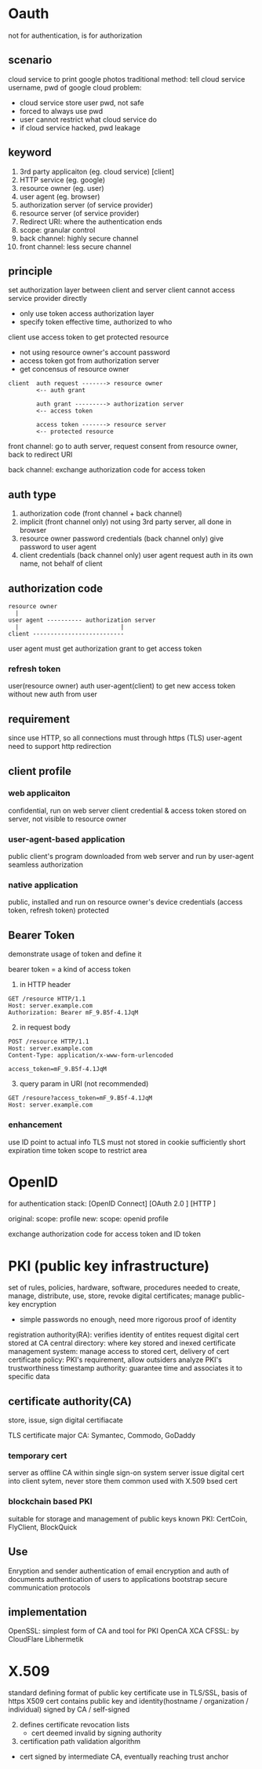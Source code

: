 # Oauth
not for authentication, is for authorization

## scenario
cloud service to print google photos
traditional method: tell cloud service username, pwd of google cloud
problem:
- cloud service store user pwd, not safe
- forced to always use pwd
- user cannot restrict what cloud service do
- if cloud service hacked, pwd leakage

## keyword
1. 3rd party applicaiton (eg. cloud service) [client]
2. HTTP service (eg. google)
3. resource owner (eg. user)
4. user agent (eg. browser)
5. authorization server (of service provider)
6. resource server (of service provider)
7. Redirect URI: where the authentication ends
8. scope: granular control
9. back channel: highly secure channel
10. front channel: less secure channel

## principle
set authorization layer between client and server
client cannot access service provider directly
- only use token access authorization layer
- specify token effective time, authorized to who

client use access token to get protected resource
- not using resource owner's account password
- access token got from authorization server
- get concensus of resource owner

```
client  auth request -------> resource owner
        <-- auth grant

        auth grant ---------> authorization server
        <-- access token

        access token -------> resource server
        <-- protected resource

```
front channel:
go to auth server, request consent from resource owner, back to redirect URI

back channel:
exchange authorization code for access token


## auth type 
1. authorization code (front channel + back channel)
2. implicit (front channel only)
not using 3rd party server, all done in browser
3. resource owner password credentials (back channel only)
give password to user agent
4. client credentials (back channel only)
user agent request auth in its own name, not behalf of client

## authorization code
```
resource owner
  |
user agent ---------- authorization server
  |                             |
client --------------------------
```

user agent must get authorization grant to get access token

### refresh token
user(resource owner) auth user-agent(client) to get new access token without new auth from user

## requirement
since use HTTP, so all connections must through https (TLS)
user-agent need to support http redirection

## client profile
### web applicaiton
confidential, run on web server
client credential & access token stored on server, not visible to resource owner

### user-agent-based application
public
client's program downloaded from web server and run by user-agent 
seamless authorization

### native application
public, installed and run on resource owner's device
credentials (access token, refresh token) protected

## Bearer Token
demonstrate usage of token and define it

bearer token = a kind of access token
1. in HTTP header
```
GET /resource HTTP/1.1
Host: server.example.com
Authorization: Bearer mF_9.B5f-4.1JqM
```
2. in request body
```
POST /resource HTTP/1.1
Host: server.example.com
Content-Type: application/x-www-form-urlencoded

access_token=mF_9.B5f-4.1JqM
```
3. query param in URI (not recommended)
```
GET /resoure?access_token=mF_9.B5f-4.1JqM
Host: server.example.com
```

### enhancement
use ID point to actual info
TLS
must not stored in cookie
sufficiently short expiration time token
scope to restrict area

# OpenID
for authentication
stack:
[OpenID Connect]
[OAuth 2.0     ]
[HTTP          ]

original: scope: profile
new: scope: openid profile

exchange authorization code for access token and ID token


# PKI (public key infrastructure)
set of rules, policies, hardware, software, procedures needed to create, manage, distribute, 
use, store, revoke digital certificates; manage public-key encryption
- simple passwords no enough, need more rigorous proof of identity

registration authority(RA): verifies identity of entites request digital cert stored at CA
central directory: where key stored and inexed
certificate management system: manage access to stored cert, delivery of cert
certificate policy: PKI's requirement, allow outsiders analyze PKI's trustworthiness
timestamp authority: guarantee time and associates it to specific data

## certificate authority(CA)
store, issue, sign digital certifiacate

TLS certificate
major CA: Symantec, Commodo, GoDaddy

### temporary cert
server as offline CA within single sign-on system
server issue digital cert into client sytem, never store them
common used with X.509 bsed cert

### blockchain based PKI
suitable for storage and management of public keys
known PKI: CertCoin, FlyClient, BlockQuick

## Use
Enryption and sender authentication of email
encryption and auth of documents
authentication of users to applications
bootstrap secure communication protocols

## implementation
OpenSSL: simplest form of CA and tool for PKI
OpenCA
XCA
CFSSL: by CloudFlare
Libhermetik


# X.509
standard defining format of public key certificate
use in TLS/SSL, basis of https
X509 cert contains public key and identity(hostname / organization / individual)
signed by CA / self-signed

2. defines certificate revocation lists
   - cert deemed invalid by signing authority
3. certification path validation algorithm
  - cert signed by intermediate CA, eventually reaching trust anchor
















